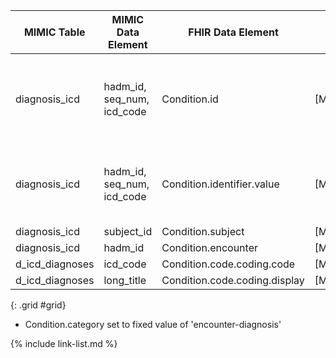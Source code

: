 |MIMIC Table|MIMIC Data Element|FHIR Data Element|FHIR Profile|Notes|
|---|---|---|---|---|
|diagnosis_icd|hadm_id, seq_num, icd_code|Condition.id|[MimicCondition]|Id made up of concatenation of hadm_id, seq_num, and icd_code, converted to UUID5|
|diagnosis_icd|hadm_id, seq_num, icd_code| Condition.identifier.value|[MimicCondition]|Identifer made up of concatenation of hadm_id, seq_num, and icd_code|
|diagnosis_icd | subject_id | Condition.subject | [MimicCondition]|| 
|diagnosis_icd | hadm_id | Condition.encounter | [MimicCondition]|| 
|d_icd_diagnoses | icd_code | Condition.code.coding.code | [MimicCondition]|| 
|d_icd_diagnoses | long_title | Condition.code.coding.display | [MimicCondition]||
{: .grid #grid}

* Condition.category set to fixed value of 'encounter-diagnosis' 

{% include link-list.md %}